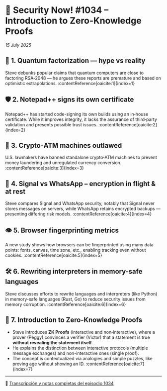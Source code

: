 # 📰 Security Now! #1034 – Introduction to Zero-Knowledge Proofs  
*15 July 2025*

## 🔬 1. Quantum factorization — hype vs reality  
Steve debunks popular claims that quantum computers are close to factoring RSA‑2048 — he argues these reports are premature and based on optimistic extrapolations. :contentReference[oaicite:1]{index=1}

## 🛡️ 2. Notepad++ signs its own certificate  
Notepad++ has started code-signing its own builds using an in‑house certificate. While it improves integrity, it lacks the assurance of third‑party validation and presents possible trust issues. :contentReference[oaicite:2]{index=2}

## 🏦 3. Crypto‑ATM machines outlawed  
U.S. lawmakers have banned standalone crypto‑ATM machines to prevent money laundering and unregulated currency conversion. :contentReference[oaicite:3]{index=3}

## 🔐 4. Signal vs WhatsApp – encryption in flight & at rest  
Steve compares Signal and WhatsApp security, notably that Signal never stores messages on servers, while WhatsApp retains encrypted backups — presenting differing risk models. :contentReference[oaicite:4]{index=4}

## 👁️ 5. Browser fingerprinting metrics  
A new study shows how browsers can be fingerprinted using many data points: fonts, canvas, time zone, etc., enabling tracking even without cookies. :contentReference[oaicite:5]{index=5}

## 🛠️ 6. Rewriting interpreters in memory-safe languages  
Steve discusses efforts to rewrite languages and interpreters (like Python) in memory-safe languages (Rust, Go) to reduce security issues from memory corruption. :contentReference[oaicite:6]{index=6}

## 🧩 7. **Introduction to Zero-Knowledge Proofs**  
- Steve introduces **ZK Proofs** (interactive and non‑interactive), where a prover (Peggy) convinces a verifier (Victor) that a statement is true **without revealing the statement itself**.  
- He explains the distinction between interactive protocols (multiple message exchanges) and non-interactive ones (single proof).  
- The concept is contextualized via analogies and simple puzzles, like proving age without showing an ID. :contentReference[oaicite:7]{index=7}

---

🔗 [Transcripción y notas completas del episodio 1034](https://www.grc.com/sn/sn-1034.htm)
